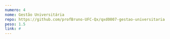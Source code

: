 ```yaml
---
numero: 4
nome: Gestão Universitária
repo: https://github.com/profBruno-UFC-Qx/qxd0007-gestao-universitaria
peso: 1.5
link: #
---
```

